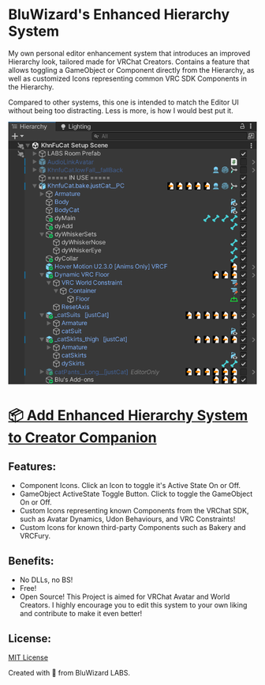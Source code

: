 # BluWizard's Enhanced Hierarchy System

My own personal editor enhancement system that introduces an improved Hierarchy look, tailored made for VRChat Creators. Contains a feature that allows toggling a GameObject or Component directly from the Hierarchy, as well as customized Icons representing common VRC SDK Components in the Hierarchy.

Compared to other systems, this one is intended to match the Editor UI without being too distracting. Less is more, is how I would best put it.

![Demo Image](/Resources/Images/Unity_YskJ9RDDUZ.png)

# [📦 Add Enhanced Hierarchy System to Creator Companion](https://vpm.bluwizard.net/)

## Features:
- Component Icons. Click an Icon to toggle it's Active State On or Off.
- GameObject ActiveState Toggle Button. Click to toggle the GameObject On or Off.
- Custom Icons representing known Components from the VRChat SDK, such as Avatar Dynamics, Udon Behaviours, and VRC Constraints!
- Custom Icons for known third-party Components such as Bakery and VRCFury.

## Benefits:
- No DLLs, no BS!
- Free!
- Open Source! This Project is aimed for VRChat Avatar and World Creators. I highly encourage you to edit this system to your own liking and contribute to make it even better!

## License:
[MIT License](LICENSE.md)

Created with 💙 from BluWizard LABS.